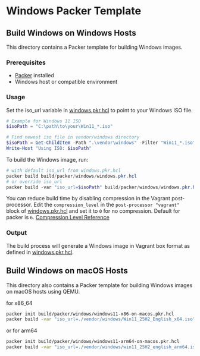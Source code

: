# Windows Packer Template

## Build Windows on Windows Hosts

This directory contains a Packer template for building Windows images.

### Prerequisites

- [Packer](https://www.packer.io/downloads) installed
- Windows host or compatible environment

### Usage

Set the iso_url variable in [windows.pkr.hcl](windows.pkr.hcl) to point to your Windows ISO file.

```powershell
# Example for Windows 11 ISO
$isoPath = "C:\path\to\your\Win11_*.iso"

# Find newest iso file in vendor/windows directory
$isoPath = Get-ChildItem -Path ".\vendor\windows" -Filter "Win11_*.iso" | Sort-Object LastWriteTime -Descending | Select-Object -First 1 | Select-Object -ExpandProperty FullName
Write-Host "Using ISO: $isoPath"
```

To build the Windows image, run:

```powershell
# with default iso_url from windows.pkr.hcl
packer build build/packer/windows/windows.pkr.hcl
# or override iso_url
packer build -var "iso_url=$isoPath" build/packer/windows/windows.pkr.hcl
```

You can reduce build time by disabling compression in the Vagrant post-processor. Edit the `compression_level` in the `post-processor "vagrant"` block of [windows.pkr.hcl](windows.pkr.hcl) and set it to `0` for no compression.
Default for packer is `6`.
[Compression Level Reference](https://developer.hashicorp.com/packer/docs/post-processors/compress#compression_level)

### Output

The build process will generate a Windows image in Vagrant box format as defined in [windows.pkr.hcl](windows.pkr.hcl).

## Build Windows on macOS Hosts
This directory also contains a Packer template for building Windows images on macOS hosts using QEMU.

for x86_64
```bash
packer init build/packer/windows/windows11-x86-on-macos.pkr.hcl
packer build -var "iso_url=./vendor/windows/Win11_25H2_English_x64.iso" build/packer/windows/windows11-x86-on-macos.pkr.hcl
````

or for arm64
```bash
packer init build/packer/windows/windows11-arm64-on-macos.pkr.hcl
packer build -var "iso_url=./vendor/windows/win11_25H2_english_arm64.iso" build/packer/windows/windows11-arm64-on-macos.pkr.hcl
```